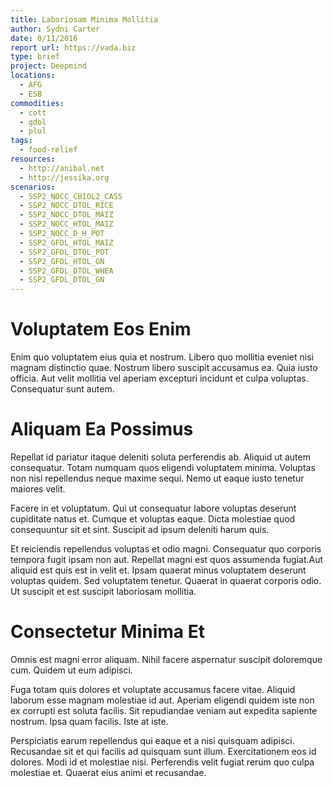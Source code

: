 ```yaml
---
title: Laboriosam Minima Mollitia
author: Sydni Carter
date: 0/11/2016
report url: https://vada.biz
type: brief
project: Deepmind
locations:
  - AFG
  - ESB
commodities:
  - cott
  - gdol
  - plol
tags:
  - food-relief
resources:
  - http://anibal.net
  - http://jessika.org
scenarios:
  - SSP2_NOCC_CBIOL2_CASS
  - SSP2_NOCC_DTOL_RICE
  - SSP2_NOCC_DTOL_MAIZ
  - SSP2_NOCC_HTOL_MAIZ
  - SSP2_NOCC_D_H_POT
  - SSP2_GFDL_HTOL_MAIZ
  - SSP2_GFDL_DTOL_POT
  - SSP2_GFDL_HTOL_GN
  - SSP2_GFDL_DTOL_WHEA
  - SSP2_GFDL_DTOL_GN
---
```

# Voluptatem Eos Enim
Enim quo voluptatem eius quia et nostrum. Libero quo mollitia eveniet nisi magnam distinctio quae. Nostrum libero suscipit accusamus ea. Quia iusto officia. Aut velit mollitia vel aperiam excepturi incidunt et culpa voluptas. Consequatur sunt autem.

# Aliquam Ea Possimus
Repellat id pariatur itaque deleniti soluta perferendis ab. Aliquid ut autem consequatur. Totam numquam quos eligendi voluptatem minima. Voluptas non nisi repellendus neque maxime sequi. Nemo ut eaque iusto tenetur maiores velit.
 Facere in et voluptatum. Qui ut consequatur labore voluptas deserunt cupiditate natus et. Cumque et voluptas eaque. Dicta molestiae quod consequuntur sit et sint. Suscipit ad ipsum deleniti harum quis.
 Et reiciendis repellendus voluptas et odio magni. Consequatur quo corporis tempora fugit ipsam non aut. Repellat magni est quos assumenda fugiat.Aut aliquid est quis est in velit et. Ipsam quaerat minus voluptatem deserunt voluptas quidem. Sed voluptatem tenetur. Quaerat in quaerat corporis odio. Ut suscipit et est suscipit laboriosam mollitia.

# Consectetur Minima Et
Omnis est magni error aliquam. Nihil facere aspernatur suscipit doloremque cum. Quidem ut eum adipisci.
 Fuga totam quis dolores et voluptate accusamus facere vitae. Aliquid laborum esse magnam molestiae id aut. Aperiam eligendi quidem iste non ex corrupti est soluta facilis. Sit repudiandae veniam aut expedita sapiente nostrum. Ipsa quam facilis. Iste at iste.
 Perspiciatis earum repellendus qui eaque et a nisi quisquam adipisci. Recusandae sit et qui facilis ad quisquam sunt illum. Exercitationem eos id dolores. Modi id et molestiae nisi. Perferendis velit fugiat rerum quo culpa molestiae et. Quaerat eius animi et recusandae.
